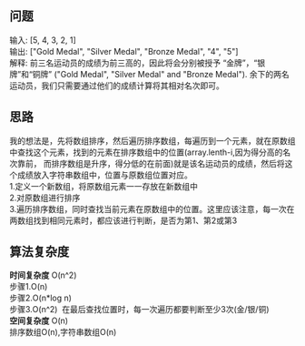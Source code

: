 ## 问题 ##
输入: [5, 4, 3, 2, 1]  
输出: ["Gold Medal", "Silver Medal", "Bronze Medal", "4", "5"]  
解释: 前三名运动员的成绩为前三高的，因此将会分别被授予 “金牌”，“银牌”和“铜牌” ("Gold Medal", "Silver Medal" and "Bronze Medal").
余下的两名运动员，我们只需要通过他们的成绩计算将其相对名次即可。
## 思路 ##
我的想法是，先将数组排序，然后遍历排序数组，每遍历到一个元素，就在原数组中查找这个元素，找到的元素在排序数组中的位置(array.lenth-i,因为得分高的名次靠前，
而排序数组是升序，得分低的在前面)就是该名运动员的成绩，然后将这个成绩放入字符串数组中，位置与原数组位置对应。  
1.定义一个新数组，将原数组元素一一存放在新数组中  
2.对原数组进行排序  
3.遍历排序数组，同时查找当前元素在原数组中的位置。这里应该注意，每一次在两数组找到相同元素时，都应该进行判断，是否为第1、第2或第3
## 算法复杂度 ##
**时间复杂度**&nbsp;O(n^2)  
步骤1.O(n)  
步骤2.O(n*log n)  
步骤3.O(n^2)&nbsp;&nbsp;在最后查找位置时，每一次遍历都要判断至少3次(金/银/铜)  
**空间复杂度**&nbsp;O(n)  
排序数组O(n),字符串数组O(n)
